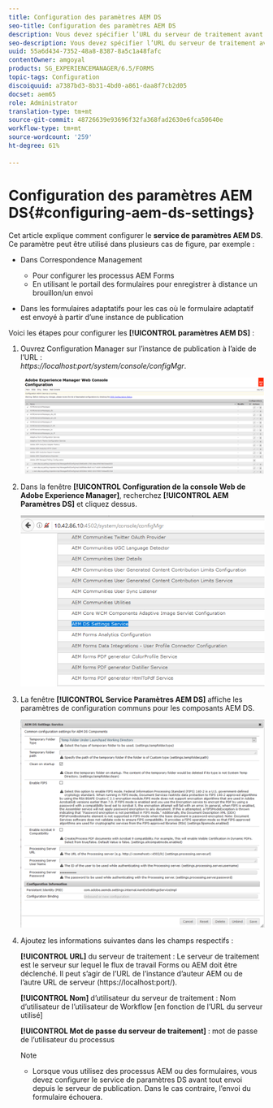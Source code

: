 ```yaml
---
title: Configuration des paramètres AEM DS
seo-title: Configuration des paramètres AEM DS
description: Vous devez spécifier l’URL du serveur de traitement avant d’envoyer un formulaire.
seo-description: Vous devez spécifier l’URL du serveur de traitement avant d’envoyer un formulaire.
uuid: 55a6d434-7352-48a8-8387-8a5c1a48fafc
contentOwner: amgoyal
products: SG_EXPERIENCEMANAGER/6.5/FORMS
topic-tags: Configuration
discoiquuid: a7387bd3-8b31-4bd0-a861-daa8f7cb2d05
docset: aem65
role: Administrator
translation-type: tm+mt
source-git-commit: 48726639e93696f32fa368fad2630e6fca50640e
workflow-type: tm+mt
source-wordcount: '259'
ht-degree: 61%

---
```



# Configuration des paramètres AEM DS{#configuring-aem-ds-settings}

Cet article explique comment configurer le **service de paramètres AEM DS**. Ce paramètre peut être utilisé dans plusieurs cas de figure, par exemple :

* Dans Correspondence Management

   * Pour configurer les processus AEM Forms
   * En utilisant le portail des formulaires pour enregistrer à distance un brouillon/un envoi

* Dans les formulaires adaptatifs pour les cas où le formulaire adaptatif est envoyé à partir d’une instance de publication

Voici les étapes pour configurer les **[!UICONTROL paramètres AEM DS]** :

1. Ouvrez Configuration Manager sur l’instance de publication à l’aide de l’URL :\
   *https://localhost:port/system/console/configMgr*.

   ![Configuration de la console Web AEM](assets/web_configuration_console_new.png)

1. Dans la fenêtre **[!UICONTROL Configuration de la console Web de Adobe Experience Manager]**, recherchez **[!UICONTROL AEM Paramètres DS]** et cliquez dessus.

   ![Paramètres DS](assets/ds_settings_new.png)

1. La fenêtre **[!UICONTROL Service Paramètres AEM DS]** affiche les paramètres de configuration communs pour les composants AEM DS.

   ![Service des paramètres DS](assets/ds_settings_service_new.png)

1. Ajoutez les informations suivantes dans les champs respectifs :

   **[!UICONTROL URL]** du serveur de traitement : Le serveur de traitement est le serveur sur lequel le flux de travail Forms ou AEM doit être déclenché. Il peut s’agir de l’URL de l’instance d’auteur AEM ou de l’autre URL de serveur (https://localhost:port/).

   **[!UICONTROL Nom]** d’utilisateur du serveur de traitement : Nom d’utilisateur de l’utilisateur de Workflow  [en fonction de l’URL du serveur utilisé]

   **[!UICONTROL Mot de passe du serveur de traitement]** : mot de passe de l’utilisateur du processus

   >[!NOTE]
   >
   >
   >    
   >    
   >    * Lorsque vous utilisez des processus AEM ou des formulaires, vous devez configurer le service de paramètres DS avant tout envoi depuis le serveur de publication. Dans le cas contraire, l’envoi du formulaire échouera.


